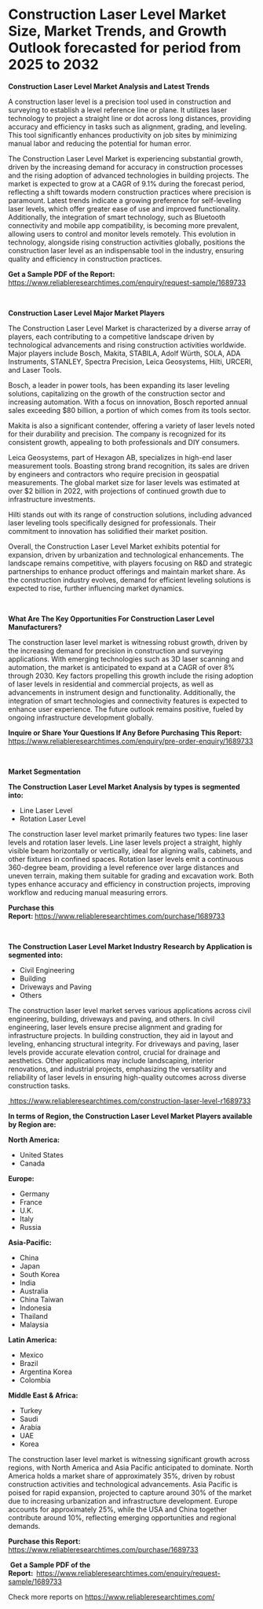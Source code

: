 <p><h1>Construction Laser Level Market Size, Market Trends, and Growth Outlook forecasted for period from 2025 to 2032</h1></p><p><strong>Construction Laser Level Market Analysis and Latest Trends</strong></p>
<p><p>A construction laser level is a precision tool used in construction and surveying to establish a level reference line or plane. It utilizes laser technology to project a straight line or dot across long distances, providing accuracy and efficiency in tasks such as alignment, grading, and leveling. This tool significantly enhances productivity on job sites by minimizing manual labor and reducing the potential for human error.</p><p>The Construction Laser Level Market is experiencing substantial growth, driven by the increasing demand for accuracy in construction processes and the rising adoption of advanced technologies in building projects. The market is expected to grow at a CAGR of 9.1% during the forecast period, reflecting a shift towards modern construction practices where precision is paramount. Latest trends indicate a growing preference for self-leveling laser levels, which offer greater ease of use and improved functionality. Additionally, the integration of smart technology, such as Bluetooth connectivity and mobile app compatibility, is becoming more prevalent, allowing users to control and monitor levels remotely. This evolution in technology, alongside rising construction activities globally, positions the construction laser level as an indispensable tool in the industry, ensuring quality and efficiency in construction practices.</p></p>
<p><strong>Get a Sample PDF of the Report:&nbsp;</strong> <a href="https://www.reliableresearchtimes.com/enquiry/request-sample/1689733?utm_campaign=3264&utm_medium=2&utm_source=Github&utm_content=ia&utm_term=26032025&utm_id=construction-laser-level">https://www.reliableresearchtimes.com/enquiry/request-sample/1689733</a></p>
<p>&nbsp;</p>
<p><strong>Construction Laser Level Major Market Players</strong></p>
<p><p>The Construction Laser Level Market is characterized by a diverse array of players, each contributing to a competitive landscape driven by technological advancements and rising construction activities worldwide. Major players include Bosch, Makita, STABILA, Adolf Würth, SOLA, ADA Instruments, STANLEY, Spectra Precision, Leica Geosystems, Hilti, URCERI, and Laser Tools.</p><p>Bosch, a leader in power tools, has been expanding its laser leveling solutions, capitalizing on the growth of the construction sector and increasing automation. With a focus on innovation, Bosch reported annual sales exceeding $80 billion, a portion of which comes from its tools sector.</p><p>Makita is also a significant contender, offering a variety of laser levels noted for their durability and precision. The company is recognized for its consistent growth, appealing to both professionals and DIY consumers.</p><p>Leica Geosystems, part of Hexagon AB, specializes in high-end laser measurement tools. Boasting strong brand recognition, its sales are driven by engineers and contractors who require precision in geospatial measurements. The global market size for laser levels was estimated at over $2 billion in 2022, with projections of continued growth due to infrastructure investments.</p><p>Hilti stands out with its range of construction solutions, including advanced laser leveling tools specifically designed for professionals. Their commitment to innovation has solidified their market position.</p><p>Overall, the Construction Laser Level Market exhibits potential for expansion, driven by urbanization and technological enhancements. The landscape remains competitive, with players focusing on R&D and strategic partnerships to enhance product offerings and maintain market share. As the construction industry evolves, demand for efficient leveling solutions is expected to rise, further influencing market dynamics.</p></p>
<p>&nbsp;</p>
<p><strong>What Are The Key Opportunities For Construction Laser Level Manufacturers?</strong></p>
<p><p>The construction laser level market is witnessing robust growth, driven by the increasing demand for precision in construction and surveying applications. With emerging technologies such as 3D laser scanning and automation, the market is anticipated to expand at a CAGR of over 8% through 2030. Key factors propelling this growth include the rising adoption of laser levels in residential and commercial projects, as well as advancements in instrument design and functionality. Additionally, the integration of smart technologies and connectivity features is expected to enhance user experience. The future outlook remains positive, fueled by ongoing infrastructure development globally.</p></p>
<p><strong>Inquire or Share Your Questions If Any Before Purchasing This Report:</strong> <a href="https://www.reliableresearchtimes.com/enquiry/pre-order-enquiry/1689733?utm_campaign=3264&utm_medium=2&utm_source=Github&utm_content=ia&utm_term=26032025&utm_id=construction-laser-level">https://www.reliableresearchtimes.com/enquiry/pre-order-enquiry/1689733</a></p>
<p>&nbsp;</p>
<p><strong>Market Segmentation</strong></p>
<p><strong>The Construction Laser Level Market Analysis by types is segmented into:</strong></p>
<p><ul><li>Line Laser Level</li><li>Rotation Laser Level</li></ul></p>
<p><p>The construction laser level market primarily features two types: line laser levels and rotation laser levels. Line laser levels project a straight, highly visible beam horizontally or vertically, ideal for aligning walls, cabinets, and other fixtures in confined spaces. Rotation laser levels emit a continuous 360-degree beam, providing a level reference over large distances and uneven terrain, making them suitable for grading and excavation work. Both types enhance accuracy and efficiency in construction projects, improving workflow and reducing manual measuring errors.</p></p>
<p><strong>Purchase this Report:&nbsp;</strong><a href="https://www.reliableresearchtimes.com/purchase/1689733?utm_campaign=3264&utm_medium=2&utm_source=Github&utm_content=ia&utm_term=26032025&utm_id=construction-laser-level">https://www.reliableresearchtimes.com/purchase/1689733</a></p>
<p>&nbsp;</p>
<p><strong>The Construction Laser Level Market Industry Research by Application is segmented into:</strong></p>
<p><ul><li>Civil Engineering</li><li>Building</li><li>Driveways and Paving</li><li>Others</li></ul></p>
<p><p>The construction laser level market serves various applications across civil engineering, building, driveways and paving, and others. In civil engineering, laser levels ensure precise alignment and grading for infrastructure projects. In building construction, they aid in layout and leveling, enhancing structural integrity. For driveways and paving, laser levels provide accurate elevation control, crucial for drainage and aesthetics. Other applications may include landscaping, interior renovations, and industrial projects, emphasizing the versatility and reliability of laser levels in ensuring high-quality outcomes across diverse construction tasks.</p></p>
<p><a href="https://www.reliableresearchtimes.com/construction-laser-level-r1689733?utm_campaign=3264&utm_medium=2&utm_source=Github&utm_content=ia&utm_term=26032025&utm_id=construction-laser-level">&nbsp;https://www.reliableresearchtimes.com/construction-laser-level-r1689733</a></p>
<p><strong>In terms of Region, the Construction Laser Level Market Players available by Region are:</strong></p>
<p>
    <p> <strong> North America: </strong>
        <ul>
            <li>United States</li>
            <li>Canada</li>
        </ul>
        </p> 
    <p> <strong> Europe: </strong>
        <ul>
            <li>Germany</li>
            <li>France</li>
            <li>U.K.</li>
            <li>Italy</li>
            <li>Russia</li>
        </ul>
        </p> 
    <p> <strong> Asia-Pacific: </strong>
        <ul>
            <li>China</li>
            <li>Japan</li>
            <li>South Korea</li>
            <li>India</li>
            <li>Australia</li>
            <li>China Taiwan</li>
            <li>Indonesia</li>
            <li>Thailand</li>
            <li>Malaysia</li>
        </ul>
        </p> 
    <p> <strong> Latin America: </strong>
        <ul>
            <li>Mexico</li>
            <li>Brazil</li>
            <li>Argentina Korea</li>
            <li>Colombia</li>
        </ul>
        </p> 
    <p> <strong> Middle East & Africa: </strong>
        <ul>
            <li>Turkey</li>
            <li>Saudi</li>
            <li>Arabia</li>
            <li>UAE</li>
            <li>Korea</li>
        </ul>
    </p>
    </p>
<p><p>The construction laser level market is witnessing significant growth across regions, with North America and Asia Pacific anticipated to dominate. North America holds a market share of approximately 35%, driven by robust construction activities and technological advancements. Asia Pacific is poised for rapid expansion, projected to capture around 30% of the market due to increasing urbanization and infrastructure development. Europe accounts for approximately 25%, while the USA and China together contribute around 10%, reflecting emerging opportunities and regional demands.</p></p>
<p><strong>Purchase this Report: </strong><a href="https://www.reliableresearchtimes.com/purchase/1689733?utm_campaign=3264&utm_medium=2&utm_source=Github&utm_content=ia&utm_term=26032025&utm_id=construction-laser-level">https://www.reliableresearchtimes.com/purchase/1689733</a></p>
<p>&nbsp;<strong>Get a Sample PDF of the Report:&nbsp;&nbsp;</strong><a href="https://www.reliableresearchtimes.com/enquiry/request-sample/1689733?utm_campaign=3264&utm_medium=2&utm_source=Github&utm_content=ia&utm_term=26032025&utm_id=construction-laser-level">https://www.reliableresearchtimes.com/enquiry/request-sample/1689733</a></p>
<p><strong></strong></p>
<p>Check more reports on <a href="https://www.reliableresearchtimes.com/?utm_campaign=3264&utm_medium=2&utm_source=Github&utm_content=ia&utm_term=26032025&utm_id=construction-laser-level">https://www.reliableresearchtimes.com/</a></p>